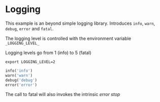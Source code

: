 # Logging

This example is an beyond simple logging library. 
Introduces `info`, `warn`, `debug`, `error` and `fatal`. 

The logging level is controlled with the environment variable `_LOGGING_LEVEL_`

Logging levels go from 1 (info) to 5 (fatal)

```
export LOGGING_LEVEL=2
```

```fortran
info('info')
warn('warn')
debug('debug')
error('error')
```

The call to fatal will also invokes the intrinsic _error stop_